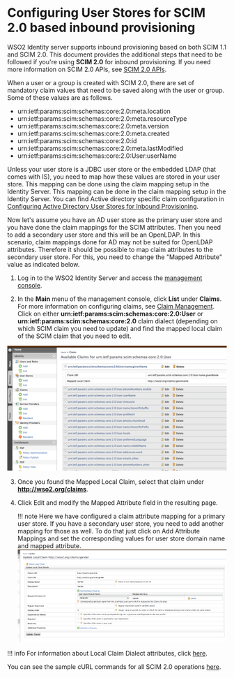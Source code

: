 # Configuring User Stores for SCIM 2.0 based inbound provisioning

WSO2 Identity server supports inbound provisioning based on both SCIM 1.1 and SCIM 2.0. This document provides the additional steps that need to be followed if you're using **SCIM 2.0** for inbound provisioning. If you need more information on SCIM 2.0 APIs, see [SCIM 2.0 APIs](../../develop/scim2-rest-apis/).

When a user or a group is created with SCIM 2.0, there are set of mandatory claim values that need to be saved along with the user or group. Some of these values are as follows.

-   urn:ietf:params:scim:schemas:core:2.0:meta.location 
-   urn:ietf:params:scim:schemas:core:2.0:meta.resourceType 
-   urn:ietf:params:scim:schemas:core:2.0:meta.version 
-   urn:ietf:params:scim:schemas:core:2.0:meta.created 
-   urn:ietf:params:scim:schemas:core:2.0:id 
-   urn:ietf:params:scim:schemas:core:2.0:meta.lastModified 
-   urn:ietf:params:scim:schemas:core:2.0:User:userName

Unless your user store is a JDBC user store or the embedded LDAP (that comes with IS), you need to map how these values are stored in your user store. This mapping can be done using the claim mapping setup in the Identity Server. This mapping can be done in the claim mapping setup in the Identity Server. You can find Active directory specific claim configuration in [Configuring Active Directory User Stores for Inbound Provisioning](../../learn/configuring-active-directory-user-stores-for-scim-2.0-based-inbound-provisioning).

Now let's assume you have an AD user store as the primary user store and you have done the claim mappings for the SCIM attributes. Then you need to add a secondary user store and this will be an OpenLDAP. In this scenario, claim mappings done for AD may not be suited for OpenLDAP attributes. Therefore it should be possible to map claim attributes to the secondary user store. For this, you need to change the "Mapped Attribute" value as indicated below.

1.  Log in to the WSO2 Identity Server and access the [management console](../../setup/getting-started-with-the-management-console/).

2.  In the **Main** menu of the management console, click **List** under **Claims**. For more information on configuring claims, see [Claim Management](../../learn/claim-management). Click on either **urn:ietf:params:scim:schemas:core:2.0:User** or **urn:ietf:params:scim:schemas:core:2.0** claim dialect (depending on which SCIM claim you need to update) and find the mapped local claim of the SCIM claim that you need to edit. 

![claim-list-scim2](../assets/img/learn/claim-list-scim2.png)

3.  Once you found the Mapped Local Claim, select that claim under **http://wso2.org/claims**.
4.  Click Edit and modify the Mapped Attribute field in the resulting page.
    
    !!! note 
        Here we have configured a claim attribute mapping for a primary user store. If you have a secondary user store, you need to add another mapping for those as well. To do that just click on Add Attribute Mappings and set the corresponding values for user store domain name and mapped attribute.
        ![update-local-claim-scim2.png](../assets/img/learn/update-local-claim-scim2.png)

!!! info 
    For information about Local Claim Dialect attributes, click [here](../../learn/adding-claim-mapping).

You can see the sample cURL commands for all SCIM 2.0 operations [here](../../develop/scim2-rest-apis). 
